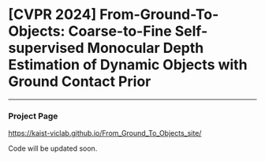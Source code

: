 # [CVPR 2024] From-Ground-To-Objects: Coarse-to-Fine Self-supervised Monocular Depth Estimation of Dynamic Objects with Ground Contact Prior

---
### Project Page

https://kaist-viclab.github.io/From_Ground_To_Objects_site/



Code will be updated soon.
